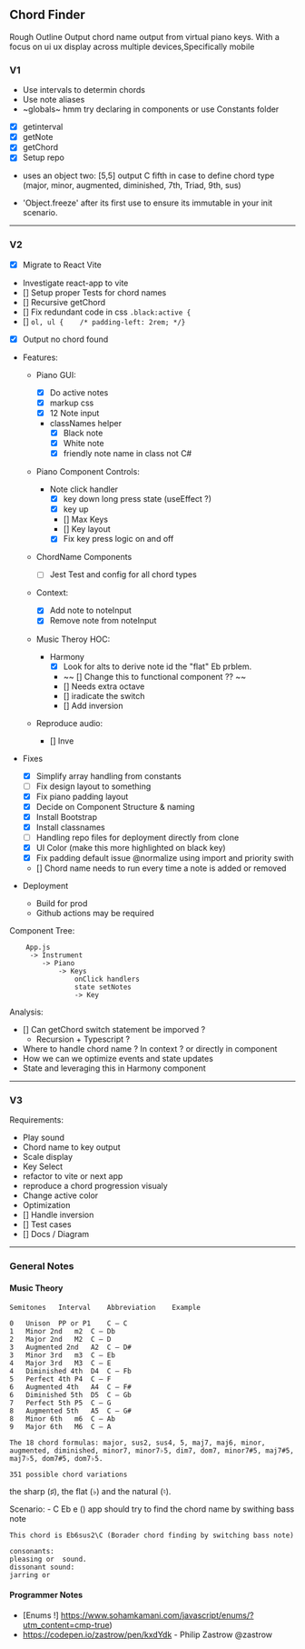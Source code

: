 ## Chord Finder

Rough Outline Output chord name output from virtual piano keys. With a focus on ui ux display across multiple devices,Specifically mobile 

### V1
-  Use intervals to determin chords
-  Use note aliases
-  ~globals~ hmm try declaring in components or use Constants folder
- [x] getinterval
- [x] getNote
- [x] getChord
- [x] Setup repo
  
-  uses an object two: [5,5] output C fifth in case to define chord type (major, minor, augmented, diminished, 7th, Triad, 9th, sus) 
  
-  'Object.freeze' after its first use to ensure its immutable in your init scenario.

---

### V2

- [x]  Migrate to React Vite
  -  Investigate react-app to vite
- [] Setup proper Tests for chord names
- [] Recursive getChord 
- [] Fix redundant code in css ` .black:active { `
- [] `ol, ul {    /* padding-left: 2rem; */}`
- [x] Output no chord found

- Features:
   - Piano GUI:
     - [x] Do active notes
     - [x] markup css
     - [X] 12 Note input
     - classNames  helper 
       - [x] Black note
       - [x] White note
       - [x] friendly note name in class not C#

   - Piano Component Controls: 
     - Note click handler
       - [x] key down long press state (useEffect ?)
       - [x] key up
       - [] Max Keys
       - [] Key layout 
       - [x] Fix key press logic on and off

   - ChordName Components
     - [ ] Jest Test and config for all chord types
    
   - Context:
     - [x] Add note to noteInput
     - [x] Remove note from noteInput

   - Music Theroy HOC: 
     - Harmony 
       - [x] Look for alts to derive note id the "flat" Eb prblem. 
       - ~~ [] Change this to functional component ?? ~~
       - [] Needs extra octave
       - [] iradicate the switch
       - [] Add inversion
       
   - Reproduce audio:
       - [] Inve

- Fixes
     - [x] Simplify array handling from constants
     - [ ] Fix design layout to something 
     - [x] Fix piano padding layout
     - [x] Decide on Component Structure & naming
     - [x] Install Bootstrap
     - [x] Install classnames
     - [ ] Handling repo files for deployment directly from clone
     - [x] UI Color (make this more highlighted on black key) 
     - [x] Fix padding default issue @normalize using import and priority swith
     - [] Chord name needs to run every time a note is added or removed

- Deployment 
  - Build for prod
  - Github actions may be required

Component Tree:

```
    App.js
     -> Instrument
        -> Piano
            -> Keys
                onClick handlers
                state setNotes
                -> Key 
```

Analysis:
- [] Can getChord switch statement be imporved ?
  - Recursion + Typescript ?
- Where to handle chord name ? In context ? or directly in component 
- How we can we optimize events and state updates
- State and leveraging this in Harmony component
---

### V3
Requirements:
   - Play sound
   - Chord name to key output
   - Scale display
   - Key Select
   - refactor to vite or next app
   - reproduce a chord progression visualy
   - Change active color
   - Optimization
   - [] Handle inversion
-  [] Test cases
-  [] Docs / Diagram

--- 


### General Notes

#### Music Theory

    Semitones	Interval	Abbreviation	Example

    0	Unison	PP or P1	C – C
    1	Minor 2nd	m2	C – Db
    2	Major 2nd	M2	C – D
    3	Augmented 2nd	A2	C – D#
    3	Minor 3rd	m3	C – Eb
    4	Major 3rd	M3	C – E
    4	Diminished 4th	D4	C – Fb
    5	Perfect 4th	P4	C – F
    6	Augmented 4th	A4	C – F#
    6	Diminished 5th	D5	C – Gb
    7	Perfect 5th	P5	C – G
    8	Augmented 5th	A5	C – G#
    8	Minor 6th	m6	C – Ab
    9	Major 6th	M6	C – A

    The 18 chord formulas: major, sus2, sus4, 5, maj7, maj6, minor, augmented, diminished, minor7, minor7♭5, dim7, dom7, minor7#5, maj7#5, maj7♭5, dom7#5, dom7♭5.

    351 possible chord variations
the sharp (♯), the flat (♭) and the natural (♮).

  Scenario:
    - C Eb e () app should try to find the chord name by swithing bass note

    This chord is Eb6sus2\C (Borader chord finding by switching bass note)
    
    consonants:     
    pleasing or  sound. 
    dissonant sound:
    jarring or

#### Programmer Notes
-  [Enums !] https://www.sohamkamani.com/javascript/enums/?utm_content=cmp-true)
-  https://codepen.io/zastrow/pen/kxdYdk - Philip Zastrow @zastrow
